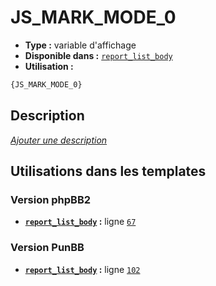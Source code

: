 # JS_MARK_MODE_0
* __Type :__ variable d'affichage
* __Disponible dans :__ [`report_list_body`](../tpl/var/report_list_body.md#readme)
* __Utilisation :__

```html
{JS_MARK_MODE_0}
```

## Description
[*Ajouter une description*](https://fa-tvars.appspot.com/var/JS_MARK_MODE_0)

## Utilisations dans les templates

### Version phpBB2
* __[`report_list_body`](../tpl/var/report_list_body.md#readme) :__ ligne [`67`](../tpl/src/subsilver/report_list_body.tpl#L67)

### Version PunBB
* __[`report_list_body`](../tpl/var/report_list_body.md#readme) :__ ligne [`102`](../tpl/src/punbb/report_list_body.tpl#L102)
